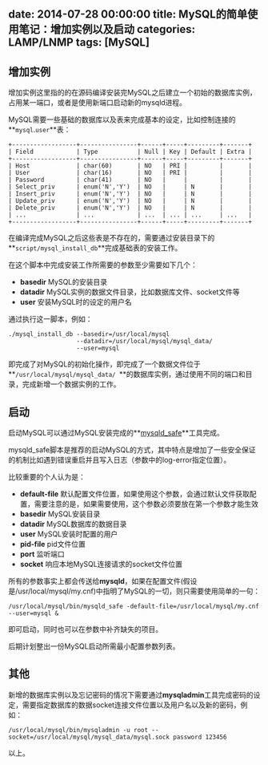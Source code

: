 date: 2014-07-28 00:00:00
title: MySQL的简单使用笔记：增加实例以及启动
categories: LAMP/LNMP
tags: [MySQL]
---

## 增加实例

增加实例这里指的的在源码编译安装完MySQL之后建立一个初始的数据库实例，占用某一端口，或者是使用新端口启动新的mysqld进程。

MySQL需要一些基础的数据库以及表来完成基本的设定，比如控制连接的**`mysql`.`user`**表：

```
+------------------+----------------+------+-----+---------+-------+
| Field            | Type           | Null | Key | Default | Extra |
+------------------+----------------+------+-----+---------+-------+
| Host             | char(60)       | NO   | PRI |         |       |
| User             | char(16)       | NO   | PRI |         |       |
| Password         | char(41)       | NO   |     |         |       |
| Select_priv      | enum('N','Y')  | NO   |     | N       |       |
| Insert_priv      | enum('N','Y')  | NO   |     | N       |       |
| Update_priv      | enum('N','Y')  | NO   |     | N       |       |
| Delete_priv      | enum('N','Y')  | NO   |     | N       |       |
| ...              | ...            | ...  | ... | ...     | ...   |
+------------------+----------------+------+-----+---------+-------+

```

在编译完成MySQL之后这些表是不存在的，需要通过安装目录下的**`script/mysql_install_db`**完成基础表的安装工作。

在这个脚本中完成安装工作所需要的参数至少需要如下几个：

+ **basedir** MySQL的安装目录
+ **datadir** MySQL实例的数据文件目录，比如数据库文件、socket文件等
+ **user** 安装MySQL时的设定的用户名

通过执行这一脚本，例如：

```
./mysql_install_db --basedir=/usr/local/mysql
                   --datadir=/usr/local/mysql/mysql_data/
                   --user=mysql
```

即完成了对MySQL的初始化操作，即完成了一个数据文件位于**`/usr/local/mysql/mysql_data/
`**的数据库实例，通过使用不同的端口和目录，完成新增一个数据实例的工作。

## 启动

启动MySQL可以通过MySQL安装完成的**[mysqld_safe][1]**工具完成。

mysqld_safe脚本是推荐的启动MySQL的方式，其中特点是增加了一些安全保证的机制比如遇到错误重启并且写入日志（参数中的log-error指定位置）。

比较重要的个人认为是：

+ **default-file** 默认配置文件位置，如果使用这个参数，会通过默认文件获取配置，需要注意的是，如果需要使用，这个参数必须要放在第一个参数才能生效
+ **basedir** MySQL安装目录
+ **datadir** MySQL数据库的数据目录
+ **user** MySQL安装时配置的用户
+ **pid-file** pid文件位置
+ **port** 监听端口
+ **socket** 响应本地MySQL连接请求的socket文件位置

所有的参数事实上都会传送给**mysqld**，如果在配置文件(假设是/usr/local/mysql/my.cnf)中指明了MySQL的一切，则只需要使用简单的一句：

```
/usr/local/mysql/bin/mysqld_safe -default-file=/usr/local/mysql/my.cnf --user=mysql &
```
即可启动，同时也可以在参数中补齐缺失的项目。

后期计划整出一份MySQL启动所需最小配置参数列表。

## 其他

新增的数据库实例以及忘记密码的情况下需要通过**mysqladmin**工具完成密码的设定，需要指定数据库的数据socket连接文件位置以及用户名以及新的密码，例如：

```
/usr/local/mysql/bin/mysqladmin -u root --socket=/usr/local/mysql/mysql_data/mysql.sock password 123456
```

以上。



[1]: http://dev.mysql.com/doc/refman/5.0/en/mysqld-safe.html
